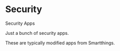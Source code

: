 # Security
Security Apps

Just a bunch of security apps.

These are typically modified apps from Smartthings.
